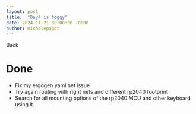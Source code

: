 ```yaml
---
layout: post
title:  "Day4 is foggy"
date: 2024-11-21 00:00:00 -0000
author: michelepagot
---
```


<a onclick="window.history.back()">Back</a>

# Done

- Fix my ergogen yaml net issue
- Try again routing with right nets and different rp2040 footprint
- Search for all mounting options of the rp2040 MCU and other keyboard using it.

